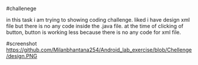 #challenege 

in this task i am trying to showing coding challenge. liked i have design xml file but there is no any code inside the .java file. 
at the time of clicking of button, button is working less because there is no any code for xml file.

#screenshot
https://github.com/Milanbhantana254/Android_lab_exercise/blob/Chellenge/design.PNG
